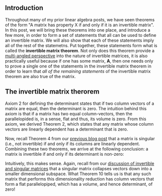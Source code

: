 

Introduction
------------

Throughout many of my prior linear algebra posts, we have seen theorems of the form "A matrix has property X if and only if it is an invertible matrix". In this post, we will bring these theorems into one place, and introduce a few more, in order to form a set of statements that all can be used to define an invertible matrix. We will also show that each of these statements imply all of the rest of the statemetns. Put together, these statements form what is called the **invertible matrix theorem**. Not only does this theorem provide a [multi-angled perspective](https://mbernste.github.io/posts/understanding_3d/) into the nature of invertible matrices, it is also practically useful because if one has some matrix, $\boldsymbol{A}$, then one needs only to prove a single one of the statements in the invertible matrix theorem in order to learn that _all of the remaining statements_ of the invertible matrix theorem are also true of the matrix. 

The invertible matrix therorem
------------------------------


Axiom 2 for defining the determinant states that if two column vectors of a matrix are equal, then the determinant is zero. The intuition behind this axiom is that if a matrix has two equal column-vectors, then the parallelopided is, in a sense, flat and thus, its volume is zero. From this axiom, we derived Theorem 2, which states that any matrix whose column vectors are linearly dependent has a determinant that is zero. 

Now, recall Theorem 4 from our [previous blog post](https://mbernste.github.io/posts/inverse_matrices/) that a matrix is singular (i.e., not invertible) if and only if its columns are linearly dependent. Combining these two theorems, we arrive at the following conclusion: a matrix is invertible if and only if its determinant is non-zero:



Intuitively, this makes sense. Again, recall from our [discussion of invertible and singular matrices](https://mbernste.github.io/posts/inverse_matrices/) that a singular matrix collapses vectors down into a smaller dimensional subspace. What Theorem 10 tells us is that any such matrix that performs this dimensionality reduction has column vectors that form a flat parallelopiped, which has a volume, and hence determinant, of zero!
